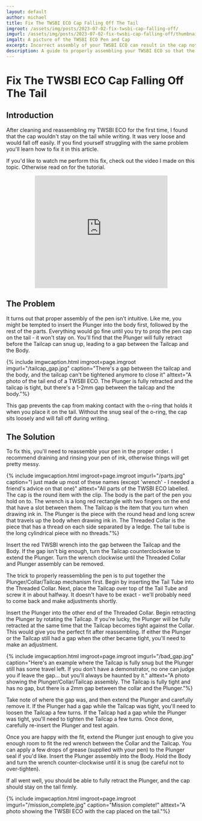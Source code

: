 ```yaml
---
layout: default
author: michael
title: Fix The TWSBI ECO Cap Falling Off The Tail
imgroot: /assets/img/posts/2023-07-02-fix-twsbi-cap-falling-off/
imgurl: /assets/img/posts/2023-07-02-fix-twsbi-cap-falling-off/thumbnail.png
imgalt: A picture of the TWSBI ECO Pen and Cap
excerpt: Incorrect assembly of your TWSBI ECO can result in the cap not firmly sitting on the tail. Learn how to put your pen back together so that the cap will stay on on nice and snug.
description: A guide to properly assembling your TWSBI ECO so that the cap doesn't fall off the tail.
---
```


# Fix The TWSBI ECO Cap Falling Off The Tail

## Introduction

After cleaning and reassembling my TWSBI ECO for the first time, I found that the cap wouldn't stay on the tail while writing. It was very loose and would fall off easily. If you find yourself struggling with the same problem you'll learn how to fix it in this article.

If you'd like to watch me perform this fix, check out the video I made on this topic. Otherwise read on for the tutorial.

<div style="text-align:center">
    <iframe src="https://www.youtube.com/embed/55DkbtDlL3M" allowfullscreen="" width="70%;" height="300px" frameborder="0"></iframe>
</div>

## The Problem

It turns out that proper assembly of the pen isn't intuitive. Like me, you might be tempted to insert the Plunger into the body first, followed by the rest of the parts. Everything would go fine until you try to prop the pen cap on the tail - it won't stay on. You'll find that the Plunger will fully retract before the Tailcap can snug up, leading to a gap between the Tailcap and the Body. 

{% include imgwcaption.html 
imgroot=page.imgroot
imgurl="/tailcap_gap.jpg"
caption="There's a gap between the tailcap and the body, and the tailcap can't be tightened anymore to close it" 
alttext="A photo of the tail end of a TWSBI ECO. The Plunger is fully retracted and the tailcap is tight, but there's a 1-2mm gap between the tailcap and the body."%}

This gap prevents the cap from making contact with the o-ring that holds it when you place it on the tail. Without the snug seal of the o-ring, the cap sits loosely and will fall off during writing. 

## The Solution

To fix this, you'll need to reassemble your pen in the proper order. I recommend draining and rinsing your pen of ink, otherwise things will get pretty messy. 

{% include imgwcaption.html 
imgroot=page.imgroot
imgurl="/parts.jpg"
caption="I just made up most of these names (except 'wrench' - I needed a friend's advice on that one)" 
alttext="All parts of the TWSBI ECO labelled. The cap is the round item with the clip. The body is the part of the pen you hold on to. The wrench is a long red rectangle with two fingers on the end that have a slot between them. The Tailcap is the item that you turn when drawing ink in. The Plunger is the piece with the round head and long screw that travels up the body when drawing ink in. The Threaded Collar is the piece that has a thread on each side separated by a ledge. The tail tube is the long cylindrical piece with no threads."%}

Insert the red TWSBI wrench into the gap between the Tailcap and the Body. If the gap isn't big enough, turn the Tailcap counterclockwise to extend the Plunger. Turn the wrench clockwise until the Threaded Collar and Plunger assembly can be removed.

The trick to properly reassembling the pen is to put together the Plunger/Collar/Tailcap mechanism first. Begin by inserting the Tail Tube into the Threaded Collar. Next, place the Tailcap over top of the Tail Tube and screw it in about halfway. It doesn't have to be exact - we'll probably need to come back and make adjustments shortly.

Insert the Plunger into the other end of the Threaded Collar. Begin retracting the Plunger by rotating the Tailcap. If you're lucky, the Plunger will be fully retracted at the same time that the Tailcap becomes tight against the Collar. This would give you the perfect fit after reassembling. If either the Plunger or the Tailcap still had a gap when the other became tight, you'll need to make an adjustment. 

{% include imgwcaption.html 
imgroot=page.imgroot
imgurl="/bad_gap.jpg"
caption="Here's an example where the Tailcap is fully snug but the Plunger still has some travel left. If you don't have a demonstrator, no one can judge you if leave the gap... but you'll always be haunted by it." 
alttext="A photo showing the Plunger/Collar/Tailcap assembly. The Tailcap is fully tight and has no gap, but there is a 2mm gap between the collar and the Plunger."%}

Take note of where the gap was, and then extend the Plunger and carefully remove it. If the Plunger had a gap while the Tailcap was tight, you'll need to loosen the Tailcap a few turns. If the Tailcap had a gap while the Plunger was tight, you'll need to tighten the Tailcap a few turns. Once done, carefully re-insert the Plunger and test again.

Once you are happy with the fit, extend the Plunger just enough to give you enough room to fit the red wrench between the Collar and the Tailcap. You can apply a few drops of grease (supplied with your pen) to the Plunger seal if you'd like. Insert the Plunger assembly into the Body. Hold the Body and turn the wrench counter-clockwise until it is snug (be careful not to over-tighten).

If all went well, you should be able to fully retract the Plunger, and the cap should stay on the tail firmly.

{% include imgwcaption.html 
imgroot=page.imgroot
imgurl="/mission_complete.jpg"
caption="Mission complete!" 
alttext="A photo showing the TWSBI ECO with the cap placed on the tail."%}